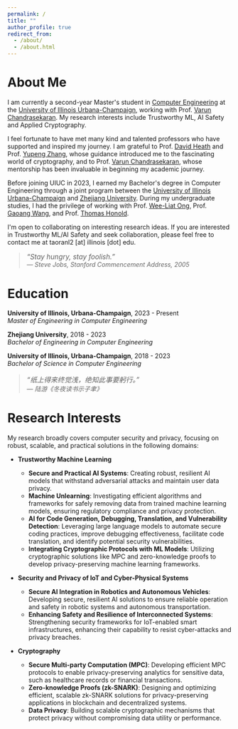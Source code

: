 ```yaml
---
permalink: /
title: ""
author_profile: true
redirect_from: 
  - /about/
  - /about.html
---
```


About Me
======

I am currently a second-year Master's student in [Computer Engineering](https://ece.illinois.edu/) at the [University of Illinois Urbana-Champaign](https://illinois.edu/), working with Prof. [Varun Chandrasekaran](https://chandrasekaran-group.github.io/). My research interests include Trustworthy ML, AI Safety and Applied Cryptography.

I feel fortunate to have met many kind and talented professors who have supported and inspired my journey. I am grateful to Prof. [David Heath](https://daheath.web.illinois.edu/) and Prof. [Yupeng Zhang](https://zhangyp.web.illinois.edu/), whose guidance introduced me to the fascinating world of cryptography, and to Prof. [Varun Chandrasekaran](https://chandrasekaran-group.github.io/), whose mentorship has been invaluable in beginning my academic journey.

Before joining UIUC in 2023, I earned my Bachelor's degree in Computer Engineering through a joint program between the [University of Illinois Urbana-Champaign](https://illinois.edu/) and [Zhejiang University](https://www.zju.edu.cn/english/). During my undergraduate studies, I had the privilege of working with Prof. [Wee-Liat Ong](https://person.zju.edu.cn/en/owl), Prof. [Gaoang Wang](https://cvnext.github.io/), and Prof. [Thomas Honold](https://zjui.intl.zju.edu.cn/en/node/775).

I'm open to collaborating on interesting research ideas. If you are interested in Trustworthy ML/AI Safety and seek collaboration, please feel free to contact me at taoranl2 [at] illinois [dot] edu.

<blockquote style="font-style: italic; font-size: 1.1em; margin-top: 1em;">
  “Stay hungry, stay foolish.”
  <br>
  <span style="font-size: 0.9em; color: #666;">— Steve Jobs, Stanford Commencement Address, 2005</span>
</blockquote>


Education
======
**University of Illinois, Urbana-Champaign**, 2023 - Present  
*Master of Engineering in Computer Engineering*

**Zhejiang University**, 2018 - 2023  
*Bachelor of Engineering in Computer Engineering*  

**University of Illinois, Urbana-Champaign**, 2018 - 2023  
*Bachelor of Science in Computer Engineering*

<blockquote style="font-style: italic; font-size: 1.1em; margin-top: 1em;">
  “纸上得来终觉浅，绝知此事要躬行。”
  <br>
  <span style="font-size: 0.9em; color: #666;">— 陆游《冬夜读书示子聿》</span>
</blockquote>

Research Interests
======

My research broadly covers computer security and privacy, focusing on robust, scalable, and practical solutions in the following domains:

- **Trustworthy Machine Learning**
  - **Secure and Practical AI Systems**: Creating robust, resilient AI models that withstand adversarial attacks and maintain user data privacy.
  - **Machine Unlearning**: Investigating efficient algorithms and frameworks for safely removing data from trained machine learning models, ensuring regulatory compliance and privacy protection.
  - **AI for Code Generation, Debugging, Translation, and Vulnerability Detection**: Leveraging large language models to automate secure coding practices, improve debugging effectiveness, facilitate code translation, and identify potential security vulnerabilities.
  - **Integrating Cryptographic Protocols with ML Models**: Utilizing cryptographic solutions like MPC and zero-knowledge proofs to develop privacy-preserving machine learning frameworks.

- **Security and Privacy of IoT and Cyber-Physical Systems**
  - **Secure AI Integration in Robotics and Autonomous Vehicles**: Developing secure, resilient AI solutions to ensure reliable operation and safety in robotic systems and autonomous transportation.
  - **Enhancing Safety and Resilience of Interconnected Systems**: Strengthening security frameworks for IoT-enabled smart infrastructures, enhancing their capability to resist cyber-attacks and privacy breaches.

- **Cryptography**
  - **Secure Multi-party Computation (MPC)**: Developing efficient MPC protocols to enable privacy-preserving analytics for sensitive data, such as healthcare records or financial transactions.
  - **Zero-knowledge Proofs (zk-SNARK)**: Designing and optimizing efficient, scalable zk-SNARK solutions for privacy-preserving applications in blockchain and decentralized systems.
  - **Data Privacy**: Building scalable cryptographic mechanisms that protect privacy without compromising data utility or performance.


<script type="text/javascript" id="clustrmaps" src="//clustrmaps.com/map_v2.js?d=bGKewJOsjLTpoFqZqp6HoTS81pqPc7LTZA9_DZC2PQA&cl=ffffff&w=a"></script>

